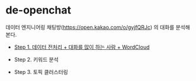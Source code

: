 # de-openchat
데이터 엔지니어링 채팅방(https://open.kakao.com/o/gyjfQRJc) 의 대화를 분석해본다.


- [Step 1. 데이터 전처리 + 대화를 많이 하는 사람 + WordCloud](https://github.com/pakddo/de-openchat/blob/main/DE_openchat_step1.ipynb)

- Step 2. 키워드 분석
- Step 3. 토픽 클러스터링
